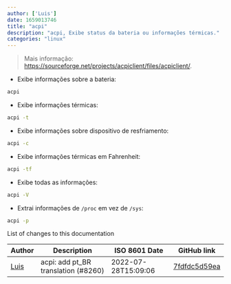 ```yaml
---
author: ['Luis']
date: 1659013746
title: "acpi"
description: "acpi, Exibe status da bateria ou informações térmicas."
categories: "linux"
---
```

> Mais informação: <https://sourceforge.net/projects/acpiclient/files/acpiclient/>.

- Exibe informações sobre a bateria:

```bash
acpi
```

- Exibe informações térmicas:

```bash
acpi -t
```

- Exibe informações sobre dispositivo de resfriamento:

```bash
acpi -c
```

- Exibe informações térmicas em Fahrenheit:

```bash
acpi -tf
```

- Exibe todas as informações:

```bash
acpi -V
```

- Extrai informações de `/proc` em vez de `/sys`:

```bash
acpi -p
```
List of changes to this documentation


Author | Description | ISO 8601 Date | GitHub link
------|-----|-----|-----
[Luis](mailto:CasperBraske@users.noreply.github.com) | acpi: add pt_BR translation (#8260) | 2022-07-28T15:09:06 | [7fdfdc5d59ea](https://github.com/tldr-pages/tldr/commit/7fdfdc5d59eab03e1b8b62d5f171e7c2a28eea92)

